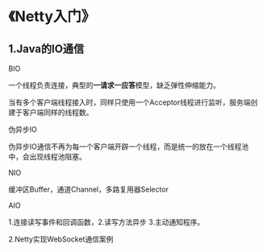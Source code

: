 
# 《Netty入门》 #

## 1.Java的IO通信 ##

BIO 

一个线程负责连接，典型的**一请求一应答**模型，缺乏弹性伸缩能力。

当有多个客户端线程接入时，同样只使用一个Acceptor线程进行监听，服务端创建于客户端同样的线程数。

伪异步IO

伪异步IO通信不再为每一个客户端开辟一个线程，而是统一的放在一个线程池中，会出现线程池阻塞。

NIO

缓冲区Buffer，通道Channel，多路复用器Selector

AIO

1.连接读写事件和回调函数，2.读写方法异步  3.主动通知程序。

2.Netty实现WebSocket通信案例

